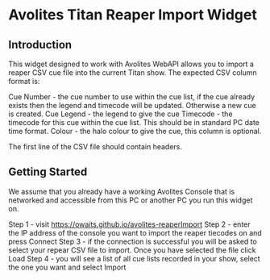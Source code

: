 # Avolites Titan Reaper Import Widget

## Introduction

This widget designed to work with Avolites WebAPI allows you to import a reaper CSV cue file into the current Titan show. The expected CSV column format is:

Cue Number - the cue number to use within the cue list, if the cue already exists then the legend and timecode will be updated. Otherwise a new cue is created.
Cue Legend - the legend to give the cue
Timecode - the timecode for this cue within the cue list. This should be in standard PC date time format.
Colour - the halo colour to give the cue, this column is optional.

The first line of the CSV file should contain headers.

## Getting Started

We assume that you already have a working Avolites Console that is networked and accessible from this PC or another PC you run this widget on.

Step 1 - visit https://owaits.github.io/avolites-reaperImport
Step 2 - enter the IP address of the console you want to import the reaper tiecodes on and press Connect
Step 3 - if the connection is successful you will be asked to select your repear CSV file to import. Once you have selected the file click Load
Step 4 - you will see a list of all cue lists recorded in your show, select the one you want and select Import

